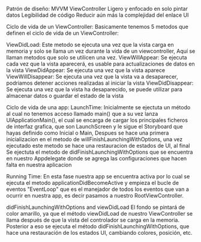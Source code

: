 Patrón de diseño: MVVM
ViewController Ligero y enfocado en solo pintar datos
Legibilidad de código
Reducir aún más la complejidad del enlace UI



Ciclo de vida de un ViewController:
Basicamente tenemos 5 metodos que definen el ciclo de vida de un ViewController:

ViewDidLoad: Este metodo se ejecuta una vez que la vista carga en memoria y solo se llama un vez durante la vida de un viewcontroller,
Aquí se llaman metodos que solo se utilicen una vez.
ViewWillAppear: Se ejecuta cada vez que la vista aparecerá, es usable para actualizaciones de datos en la vista
ViewDidAppear: Se ejecuta una vez que la vista aparece
ViewWillDisappear: Se ejecuta una vez que la vista va a desaparecer, podriamos detener acciones realizadas al iniciar la vista
ViewDidDisappear: Se ejecuta una vez que la vista ha desaparecido, se puede utilizar para almacenar datos o guardar el estado de la vista



Ciclo de vida de una app:
LaunchTime:
Inicialmente se ejectuta un método al cual no tenemos acceso llamado main() que a su vez lanza UIApplicationMain(), el cual se encarga
de cargar los principales ficheros de interfaz grafica, que son LaunchScreen y
le sigue el Storyboard que hayas definido como Inicial o Main,
Despues se hace una primera inicializacion en el metodo de 
willFinishLaunchingWithOptions, una vez ejecutado este metodo se hace una restauracion de estados de UI, al final
Se ejectuta el metodo de didFinishLaunchingWithOptions que se encuentra en
nuestro Appdelegate donde se agrega las configuraciones que hacen falta en nuestra aplicacion

Running Time:
En esta fase nuestra app se encuentra activa por lo cual se ejecuta el metodo applicationDidBecomeActive y empieza el bucle de eventos "EventLoop" que es el manejador de todos los eventos que van a ocurrir en nuestra app, es decir pasamos a nuestro RootViewController.



didFinishLaunchingWithOptions and viewDidLoad
El fondo se pintará de color amarillo, ya que el método viewDidLoad de nuestro ViewController se llama después de que la vista del controlador se carga en la memoria.
Posterior a eso se ejecuta el método didFinishLaunchingWithOptions, que hace una restauración de los estados UI, cambiando colores, posición, etc.
